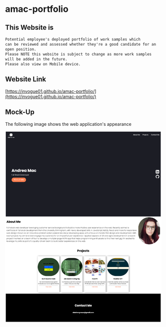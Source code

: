 # amac-portfolio

## This Website is

```
Potential employee's deployed portfolio of work samples which
can be reviewed and assessed whether they're a good candidate for an open position.
Please NOTE this website is subject to change as more work samples will be added in the future.
Please also view on Mobile device.
```

## Website Link

[https://invogue01.github.io/amac-portfolio/](https://invogue01.github.io/amac-portfolio/)

## Mock-Up

The following image shows the web application's appearance

![Andrea Mac Portfolio](assets/images/updatedApp.png)
